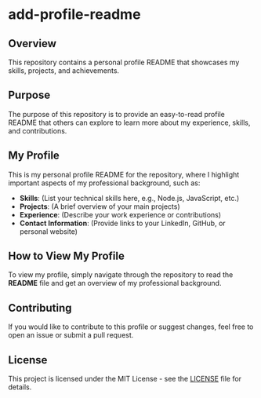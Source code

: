 # add-profile-readme

## Overview
This repository contains a personal profile README that showcases my skills, projects, and achievements.

## Purpose
The purpose of this repository is to provide an easy-to-read profile README that others can explore to learn more about my experience, skills, and contributions.

## My Profile
This is my personal profile README for the repository, where I highlight important aspects of my professional background, such as:

- **Skills**: (List your technical skills here, e.g., Node.js, JavaScript, etc.)
- **Projects**: (A brief overview of your main projects)
- **Experience**: (Describe your work experience or contributions)
- **Contact Information**: (Provide links to your LinkedIn, GitHub, or personal website)

## How to View My Profile
To view my profile, simply navigate through the repository to read the **README** file and get an overview of my professional background.

## Contributing
If you would like to contribute to this profile or suggest changes, feel free to open an issue or submit a pull request.

## License
This project is licensed under the MIT License - see the [LICENSE](./LICENSE) file for details.
